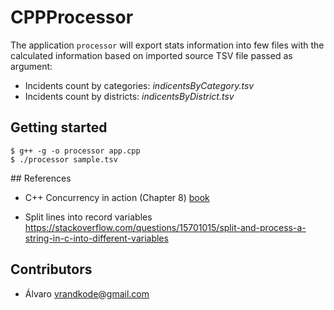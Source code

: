 # CPPProcessor

The application ```processor``` will export stats information into few files with the calculated information based on imported source TSV file
passed as argument:

* Incidents count by categories: _indicentsByCategory.tsv_
* Incidents count by districts:  _indicentsByDistrict.tsv_

## Getting started

```
$ g++ -g -o processor app.cpp
$ ./processor sample.tsv
```

## References
* C++ Concurrency in action (Chapter 8) [book](http://www.bogotobogo.com/cplusplus/files/CplusplusConcurrencyInAction_PracticalMultithreading.pdf)

* Split lines into record variables 
https://stackoverflow.com/questions/15701015/split-and-process-a-string-in-c-into-different-variables


## Contributors
* Álvaro vrandkode@gmail.com